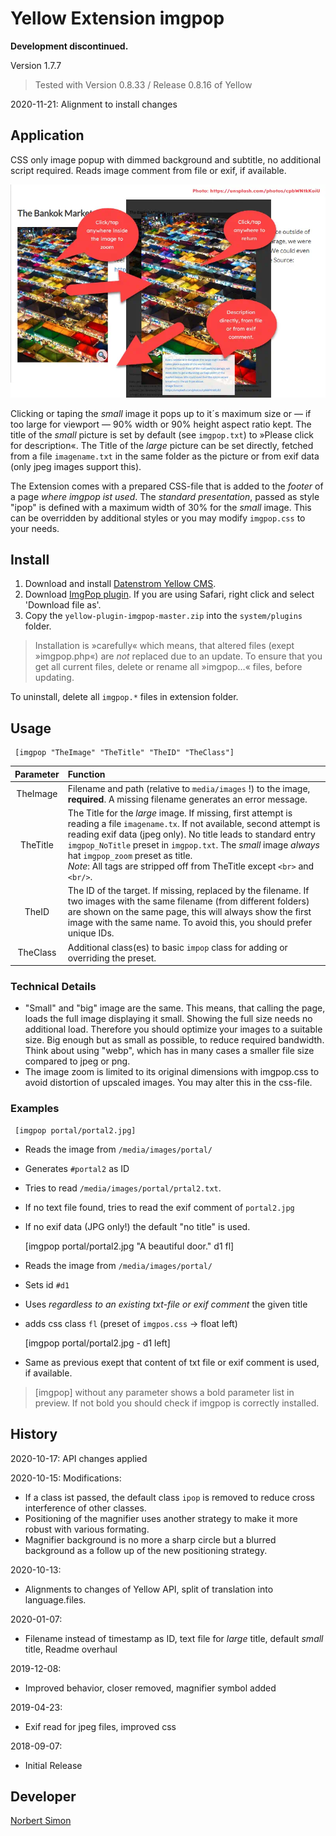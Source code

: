 # Yellow Extension imgpop

**Development discontinued.**

Version 1.7.7

> Tested with Version 0.8.33 / Release 0.8.16 of Yellow

2020-11-21: Alignment to install changes

## Application

CSS only image popup with dimmed background and subtitle, no additional script required. Reads image comment from file or exif, if available.

![Sample of operation](imgpop.webp)

Clicking or taping the *small* image it pops up to it´s maximum size or — if too large for viewport — 90% width or 90% height aspect ratio kept. The title of the *small* picture is set by default (see `imgpop.txt`) to »Please click for description«. The Title of the *large* picture can be set directly, fetched from a file `imagename.txt` in the same folder as the picture or from exif data (only jpeg images support this). 

The Extension comes with a prepared CSS-file that is added to the *footer* of a page *where imgpop ist used*. The *standard presentation*, passed as style "ipop" is defined with a maximum width of 30% for the *small* image. This can be overridden by additional styles or you may modify `imgpop.css` to your needs.

## Install

1. Download and install [Datenstrom Yellow CMS](https://github.com/datenstrom/yellow/).
2. Download [ImgPop plugin](https://github.com/BsNoSi/yellow-extension-imgpop/archive/master.zip ).  If you are using Safari, right click and select 'Download file as'.
3. Copy the `yellow-plugin-imgpop-master.zip` into the `system/plugins` folder.

> Installation is »carefully« which means, that altered files (exept »imgpop.php«) are *not* replaced due to an update. To ensure that you get all current files, delete or rename all »imgpop…« files, before updating.

To uninstall, delete all `imgpop.*` files in extension folder.

## Usage

     [imgpop "TheImage" "TheTitle" "TheID" "TheClass"]

| Parameter | Function |
| :------: | :--- |
| TheImage | Filename and path (relative to `media/images` !) to the image, **required**. A missing filename generates an error message. |
| TheTitle | The Title for the *large* image. If missing, first attempt is reading a file `imagename.tx`. If not available, second attempt is reading exif data (jpeg only). No title leads to standard entry `imgpop_NoTitle` preset in `imgpop.txt`. The *small* image *always* hat `imgpop_zoom` preset as title.<br/>*Note*: All tags are stripped off from TheTitle except `<br>` and `<br/>`. |
|  TheID   | The ID of the target. If missing, replaced by the filename. If two images with the same filename (from different folders) are shown on the same page, this will always show the first image with the same name. To avoid this, you should prefer unique IDs. |
| TheClass | Additional class(es) to basic `impop` class for adding or overriding the preset. |

### Technical Details

- "Small" and "big" image are the same. This means, that calling the page, loads the full image displaying it small. Showing the full size needs no additional load. Therefore you should optimize your images to a suitable size. Big enough but as small as possible, to reduce required bandwidth. Think about using "webp", which has in many cases a smaller file size compared to jpeg or png.      
- The image zoom is limited to its original dimensions with imgpop.css to avoid distortion of upscaled images. You may alter this in the css-file. 


### Examples

     [imgpop portal/portal2.jpg] 

- Reads the image from `/media/images/portal/`
- Generates  `#portal2` as ID
- Tries to read `/media/images/portal/prtal2.txt`.
- If no text file found, tries to read the exif comment of `portal2.jpg`
- If no exif data (JPG only!) the default "no title" is used.

     [imgpop portal/portal2.jpg "A beautiful door." d1 fl]

- Reads  the image from `/media/images/portal/`
- Sets id `#d1`
- Uses *regardless to an existing txt-file or exif comment* the given title
- adds css class `fl` (preset of `imgpos.css` → float left)

     [imgpop portal/portal2.jpg - d1 left]

- Same as previous exept that content of txt file or exif comment is used, if available.

> [imgpop] without any parameter shows a bold parameter list in preview. If not bold you should check if imgpop is correctly installed.

## History

2020-10-17: API changes applied

2020-10-15: Modifications: 

- If a class ist passed, the default class `ipop` is removed to reduce cross interference of other classes.
- Positioning of the magnifier uses another strategy to make it more robust with various formating.
- Magnifier background is no more a sharp circle but a blurred background as a follow up of the new positioning strategy.

2020-10-13: 

- Alignments to changes of Yellow API, split of translation into language.files.

2020-01-07: 

- Filename instead of timestamp as ID, text file for *large* title, default *small* title, Readme overhaul

2019-12-08: 

- Improved behavior, closer removed, magnifier symbol added

2019-04-23: 

- Exif read for jpeg files, improved css

2018-09-07: 

- Initial Release


## Developer

[Norbert Simon](https://nosi.de)

